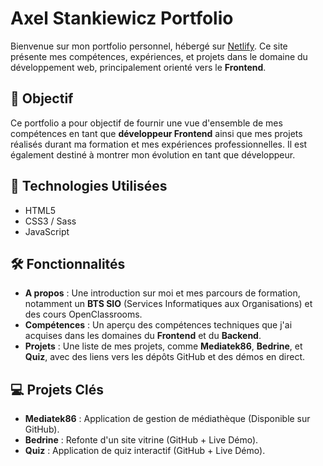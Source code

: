 # Axel Stankiewicz Portfolio

Bienvenue sur mon portfolio personnel, hébergé sur [Netlify](https://axelstz.netlify.app/). Ce site présente mes compétences, expériences, et projets dans le domaine du développement web, principalement orienté vers le **Frontend**.

## 🎯 Objectif
Ce portfolio a pour objectif de fournir une vue d'ensemble de mes compétences en tant que **développeur Frontend** ainsi que mes projets réalisés durant ma formation et mes expériences professionnelles. Il est également destiné à montrer mon évolution en tant que développeur.

## 🚀 Technologies Utilisées
  - HTML5
  - CSS3 / Sass
  - JavaScript

## 🛠️ Fonctionnalités
- **A propos** : Une introduction sur moi et mes parcours de formation, notamment un **BTS SIO** (Services Informatiques aux Organisations) et des cours OpenClassrooms.
- **Compétences** : Un aperçu des compétences techniques que j'ai acquises dans les domaines du **Frontend** et du **Backend**.
- **Projets** : Une liste de mes projets, comme **Mediatek86**, **Bedrine**, et **Quiz**, avec des liens vers les dépôts GitHub et des démos en direct.

## 💻 Projets Clés
- **Mediatek86** : Application de gestion de médiathèque (Disponible sur GitHub).
- **Bedrine** : Refonte d'un site vitrine (GitHub + Live Démo).
- **Quiz** : Application de quiz interactif (GitHub + Live Démo).


